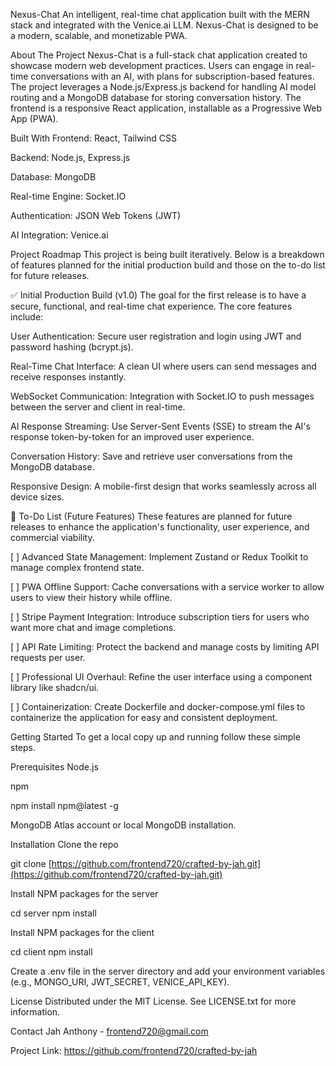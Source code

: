 Nexus-Chat
An intelligent, real-time chat application built with the MERN stack and integrated with the Venice.ai LLM. Nexus-Chat is designed to be a modern, scalable, and monetizable PWA.

About The Project
Nexus-Chat is a full-stack chat application created to showcase modern web development practices. Users can engage in real-time conversations with an AI, with plans for subscription-based features. The project leverages a Node.js/Express.js backend for handling AI model routing and a MongoDB database for storing conversation history. The frontend is a responsive React application, installable as a Progressive Web App (PWA).

Built With
Frontend: React, Tailwind CSS

Backend: Node.js, Express.js

Database: MongoDB

Real-time Engine: Socket.IO

Authentication: JSON Web Tokens (JWT)

AI Integration: Venice.ai

Project Roadmap
This project is being built iteratively. Below is a breakdown of features planned for the initial production build and those on the to-do list for future releases.

✅ Initial Production Build (v1.0)
The goal for the first release is to have a secure, functional, and real-time chat experience. The core features include:

User Authentication: Secure user registration and login using JWT and password hashing (bcrypt.js).

Real-Time Chat Interface: A clean UI where users can send messages and receive responses instantly.

WebSocket Communication: Integration with Socket.IO to push messages between the server and client in real-time.

AI Response Streaming: Use Server-Sent Events (SSE) to stream the AI's response token-by-token for an improved user experience.

Conversation History: Save and retrieve user conversations from the MongoDB database.

Responsive Design: A mobile-first design that works seamlessly across all device sizes.

📝 To-Do List (Future Features)
These features are planned for future releases to enhance the application's functionality, user experience, and commercial viability.

[ ] Advanced State Management: Implement Zustand or Redux Toolkit to manage complex frontend state.

[ ] PWA Offline Support: Cache conversations with a service worker to allow users to view their history while offline.

[ ] Stripe Payment Integration: Introduce subscription tiers for users who want more chat and image completions.

[ ] API Rate Limiting: Protect the backend and manage costs by limiting API requests per user.

[ ] Professional UI Overhaul: Refine the user interface using a component library like shadcn/ui.

[ ] Containerization: Create Dockerfile and docker-compose.yml files to containerize the application for easy and consistent deployment.

Getting Started
To get a local copy up and running follow these simple steps.

Prerequisites
Node.js

npm

npm install npm@latest -g

MongoDB Atlas account or local MongoDB installation.

Installation
Clone the repo

git clone [https://github.com/frontend720/crafted-by-jah.git](https://github.com/frontend720/crafted-by-jah.git)

Install NPM packages for the server

cd server
npm install

Install NPM packages for the client

cd client
npm install

Create a .env file in the server directory and add your environment variables (e.g., MONGO_URI, JWT_SECRET, VENICE_API_KEY).

License
Distributed under the MIT License. See LICENSE.txt for more information.

Contact
Jah Anthony - frontend720@gmail.com

Project Link: https://github.com/frontend720/crafted-by-jah